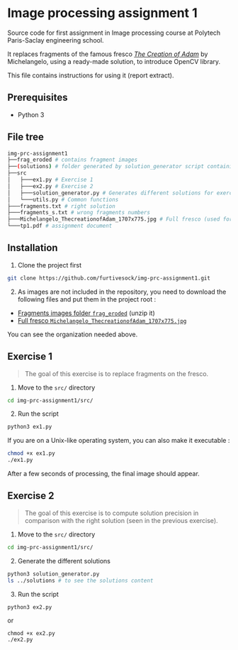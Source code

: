 # Image processing assignment 1

Source code for first assignment in Image processing course at Polytech Paris-Saclay engineering school.

It replaces fragments of the famous fresco *[The Creation of Adam](https://en.wikipedia.org/wiki/The_Creation_of_Adam)* by Michelangelo, using a ready-made solution, to introduce OpenCV library.

This file contains instructions for using it (report extract).

## Prerequisites

- Python 3

## File tree

```sh
img-prc-assignment1
├──frag_eroded # contains fragment images
├──(solutions) # folder generated by solution_generator script containing different solutions
├──src
│   ├───ex1.py # Exercise 1
│   ├───ex2.py # Exercise 2
│   ├───solution_generator.py # Generates different solutions for exercise 2
│   └───utils.py # Common functions
├───fragments.txt # right solution
├───fragments_s.txt # wrong fragments numbers
├───Michelangelo_ThecreationofAdam_1707x775.jpg # Full fresco (used for total size and fragments background for exercise 1)
└───tp1.pdf # assignment document
```

## Installation

1. Clone the project first

```sh
git clone https://github.com/furtivesock/img-prc-assignment1.git
```

2. As images are not included in the repository, you need to download the following files and put them in the project root :
  - [Fragments images folder `frag_eroded`](http://hebergement.u-psud.fr/emi/TIPolytech/TP1/frag_eroded.zip) (unzip it)
  - [Full fresco `Michelangelo_ThecreationofAdam_1707x775.jpg`](http://hebergement.u-psud.fr/emi/TIPolytech/TP1/Michelangelo_ThecreationofAdam_1707x775.jpg)

You can see the organization needed above.

## Exercise 1

> The goal of this exercise is to replace fragments on the fresco.

1. Move to the `src/` directory

```sh
cd img-prc-assignment1/src/
```

2. Run the script

```sh
python3 ex1.py
```

If you are on a Unix-like operating system, you can also make it executable :

```sh
chmod +x ex1.py
./ex1.py
```
            
After a few seconds of processing, the final image should appear.

## Exercise 2

> The goal of this exercise is to compute solution precision in comparison with the right solution (seen in the previous exercise). 

1. Move to the `src/` directory

```sh
cd img-prc-assignment1/src/
```

2. Generate the different solutions

```sh
python3 solution_generator.py
ls ../solutions # to see the solutions content
```

3. Run the script

```sh
python3 ex2.py
```

or

```
chmod +x ex2.py
./ex2.py
```